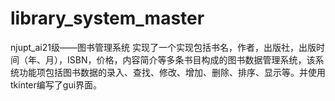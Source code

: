 # library_system_master
njupt_ai21级——图书管理系统
实现了一个实现包括书名，作者，出版社，出版时间（年、月），ISBN，价格，内容简介等多条书目构成的图书数据管理系统，该系统功能项包括图书数据的录入、查找、修改、增加、删除、排序、显示等。并使用tkinter编写了gui界面。
